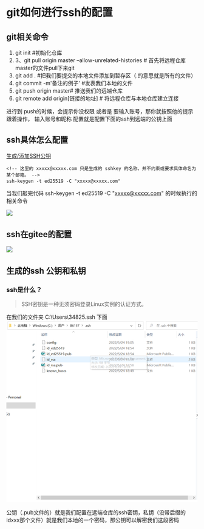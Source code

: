 #  git如何进行ssh的配置

## git相关命令

1. git init #初始化仓库
2. 3、git pull origin master –allow-unrelated-histories # 首先将远程仓库master的文件pull下来git 
3. git add . #把我们要提交的本地文件添加到暂存区（.的意思就是所有的文件）
4. git commit -m'备注的例子'  #发表我们本地的文件
5. git push origin master# 推送我们的远端仓库
6. git remote add origin[链接的地址] # 将远程仓库与本地仓库建立连接 

进行到 push的时候，会提示你没权限 或者是 要输入账号，那你就按照他的提示跟着操作，
输入账号和昵称
配置就是配置下面的ssh到远端的公钥上面

## ssh具体怎么配置

[生成/添加SSH公钥](https://gitee.com/help/articles/4181#article-header0)

```git 
<!-- 这里的 xxxxx@xxxxx.com 只是生成的 sshkey 的名称，并不约束或要求具体命名为某个邮箱。 -->
ssh-keygen -t ed25519 -C "xxxxx@xxxxx.com"  
```

当我们敲完代码 ssh-keygen -t ed25519 -C "xxxxx@xxxxx.com"  的时候执行的相关命令

![](https://images.gitee.com/uploads/images/2021/0827/165113_8e58f0e1_551147.png
)


## ssh在gitee的配置
![](https://images.gitee.com/uploads/images/2018/0814/233212_29a62378_551147.png
)

## 生成的ssh 公钥和私钥
### ssh是什么？
>SSH密钥是一种无须密码登录Linux实例的认证方式。

在我们的文件夹 C:\Users\34825\.ssh 下面
![.ssh文件夹](./images/.ssh文件夹.jpg)


公钥（.pub文件的）就是我们配置在远端仓库的ssh密钥，私钥（没带后缀的idxxx那个文件）就是我们本地的一个密码，那公钥可以解密我们这段密码

